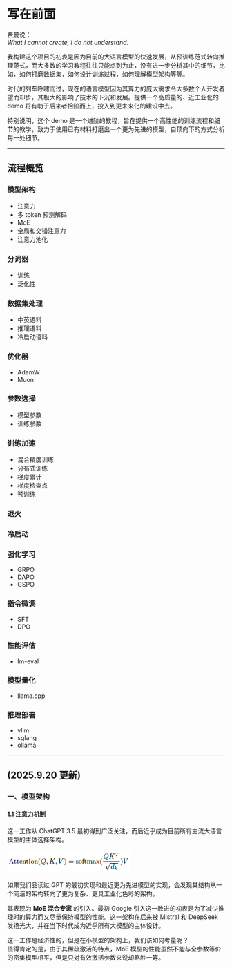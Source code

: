 # 写在前面

费曼说：  
*What I cannot create, I do not understand.*

我构建这个项目的初衷是因为目前的大语言模型的快速发展，从预训练范式转向推理范式，而大多数的学习教程往往只能点到为止，没有进一步分析其中的细节，比如，如何打磨数据集，如何设计训练过程，如何理解模型架构等等。  

时代的列车呼啸而过，现在的语言模型因为其算力的庞大需求令大多数个人开发者望而却步，其极大的影响了技术的下沉和发展。提供一个高质量的、近工业化的 demo 将有助于后来者拾阶而上，投入到更未来化的建设中去。  

特别说明，这个 demo 是一个进阶的教程，旨在提供一个高性能的训练流程和细节的教学，致力于使用已有材料打磨出一个更为先进的模型，自顶向下的方式分析每一处细节。  

---

## 流程概览

### 模型架构
- 注意力
- 多 token 预测解码
- MoE
- 全局和交错注意力
- 注意力池化

### 分词器
- 训练
- 泛化性

### 数据集处理
- 中英语料
- 推理语料
- 冷启动语料

### 优化器
- AdamW
- Muon

### 参数选择
- 模型参数
- 训练参数

### 训练加速
- 混合精度训练
- 分布式训练
- 梯度累计
- 梯度检查点
- 预训练

### 退火

### 冷启动

### 强化学习
- GRPO
- DAPO
- GSPO

### 指令微调
- SFT
- DPO

### 性能评估
- lm-eval

### 模型量化
- llama.cpp

### 推理部署
- vllm
- sglang
- ollama

---

## (2025.9.20 更新)

### 一、模型架构

#### 1.1 注意力机制

这一工作从 ChatGPT 3.5 最初得到广泛关注，而后近乎成为目前所有主流大语言模型的主体选择架构。  

![Self Attention](images/selfattn.png)

如果我们品读过 GPT 的最初实现和最近更为先进模型的实现，会发现其结构从一个简洁的架构转向了更为复杂、更具工业化色彩的架构。  

其表现为 **MoE 混合专家** 的引入。最初 Google 引入这一改进的初衷是为了减少推理时的算力而又尽量保持模型的性能。这一架构在后来被 Mistral 和 DeepSeek 发扬光大，并在当下时代成为近乎所有大模型的主体设计。  

这一工作是经济性的，但是在小模型的架构上，我们该如何考量呢？  
值得肯定的是，由于其稀疏激活的特点，MoE 模型的性能虽然不能与全参数等价的密集模型相平，但是只对有效激活参数来说却略胜一筹。  
